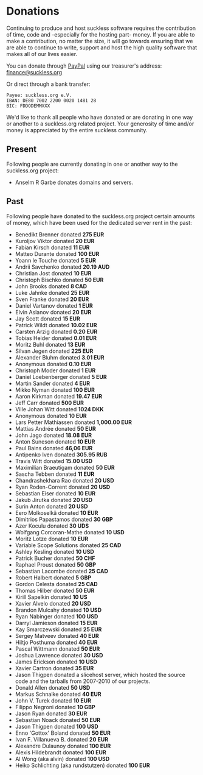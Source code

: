 Donations
=========
Continuing to produce and host suckless software requires the contribution of
time, code and -especially for the hosting part- money. If you are able to make
a contribution, no matter the size, it will go towards ensuring that we are
able to continue to write, support and host the high quality software that
makes all of our lives easier.

You can donate through [PayPal](https://paypal.com/) using our treasurer's address:
<finance@suckless.org>

Or direct through a bank transfer:

	Payee: suckless.org e.V.
	IBAN: DE80 7002 2200 0020 1481 28
	BIC: FDDODEMMXXX

We'd like to thank all people who have donated or are donating in one way or
another to a suckless.org related project. Your generosity of time and/or money
is appreciated by the entire suckless community.

Present
-------
Following people are currently donating in one or another way to the
suckless.org project:

* Anselm R Garbe donates domains and servers.

Past
----
Following people have donated to the suckless.org project certain amounts of
money, which have been used for the dedicated server rent in the past:

* Benedikt Brenner donated **275 EUR**
* Kuroljov Viktor donated **20 EUR**
* Fabian Kirsch donated **11 EUR**
* Matteo Durante donated **100 EUR**
* Yoann le Touche donated **5 EUR**
* Andrii Savchenko donated **20.19 AUD**
* Christian Jost donated **10 EUR**
* Christoph Bischko donated **50 EUR**
* John Brooks donated **8 CAD**
* Luke Jahnke donated **25 EUR**
* Sven Franke donated **20 EUR**
* Daniel Vartanov donated **1 EUR**
* Elvin Aslanov donated **20 EUR**
* Jay Scott donated **15 EUR**
* Patrick Wildt donated **10.02 EUR**
* Carsten Arzig donated **0.20 EUR**
* Tobias Heider donated **0.01 EUR**
* Moritz Buhl donated **13 EUR**
* Silvan Jegen donated **225 EUR**
* Alexander Bluhm donated **3.01 EUR**
* Anonymous donated **0.10 EUR**
* Christoph Moder donated **1 EUR**
* Daniel Loebenberger donated **5 EUR**
* Martin Sander donated **4 EUR**
* Mikko Nyman donated **100 EUR**
* Aaron Kirkman donated **19.47 EUR**
* Jeff Carr donated **500 EUR**
* Ville Johan Witt donated **1024 DKK**
* Anonymous donated **10 EUR**
* Lars Petter Mathiassen donated **1,000.00 EUR**
* Mattias Andrée donated **50 EUR**
* John Jago donated **18.08 EUR**
* Anton Suneson donated **10 EUR**
* Paul Bains donated **46,06 EUR**
* Antipenko Iven donated **305.95 RUB**
* Travis Witt donated **15.00 USD**
* Maximilian Braeutigam donated **50 EUR**
* Sascha Tebben donated **11 EUR**
* Chandrashekhara Rao donated **20 USD**
* Ryan Roden-Corrent donated **20 USD**
* Sebastian Eiser donated **10 EUR**
* Jakub Jirutka donated **20 USD**
* Surin Anton donated **20 USD**
* Eero Molkoselkä donated **10 EUR**
* Dimitrios Papastamos donated **30 GBP**
* Azer Koculu donated **30 UDS**
* Wolfgang Corcoran-Mathe donated **10 USD**
* Moritz Lotze donated **10 EUR**
* Variable Scope Solutions donated **25 CAD**
* Ashley Kesling donated **10 USD**
* Patrick Bucher donated **50 CHF**
* Raphael Proust donated **50 GBP**
* Sebastian Lacombe donated **25 CAD**
* Robert Halbert donated **5 GBP**
* Gordon Celesta donated **25 CAD**
* Thomas Hilber donated **50 EUR**
* Kirill Sapelkin donated **10 US**
* Xavier Alvelo donated **20 USD**
* Brandon Mulcahy donated **10 USD**
* Ryan Nabinger donated **100 USD**
* Darryl Jamieson donated **15 EUR**
* Kay Smarczewski donated **25 EUR**
* Sergey Matveev donated **40 EUR**
* Hiltjo Posthuma donated **40 EUR**
* Pascal Wittmann donated **50 EUR**
* Joshua Lawrence donated **30 USD**
* James Erickson donated **10 USD**
* Xavier Cartron donated **35 EUR**
* Jason Thigpen donated a slicehost server, which hosted the source code and the tarballs from 2007-2010 of our projects.
* Donald Allen donated **50 USD**
* Markus Schnalke donated **40 EUR**
* John V. Turek donated **10 EUR**
* Filippo Negroni donated **10 GBP**
* Jason Ryan donated **30 EUR**
* Sebastian Noack donated **50 EUR**
* Jason Thigpen donated **100 USD**
* Enno 'Gottox' Boland donated **50 EUR**
* Ivan F. Villanueva B. donated **20 EUR**
* Alexandre Dulaunoy donated **100 EUR**
* Alexis Hildebrandt donated **100 EUR**
* Al Wong (aka alvin) donated **100 USD**
* Heiko Schlichting (aka rundstutzen) donated **100 EUR**
